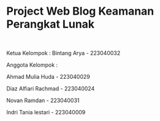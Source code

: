 <h1>Project Web Blog Keamanan Perangkat Lunak</h1>
<br>
<p>Ketua Kelompok : Bintang Arya - 223040032</p>
<p>Anggota Kelompok :</p>
<p>Ahmad Mulia Huda - 223040029 </p>
<p>Diaz Alfiari Rachmad - 223040024 </p>
<p>Novan Ramdan - 223040031 </p>
<p>Indri Tania lestari - 223040009 </p>

